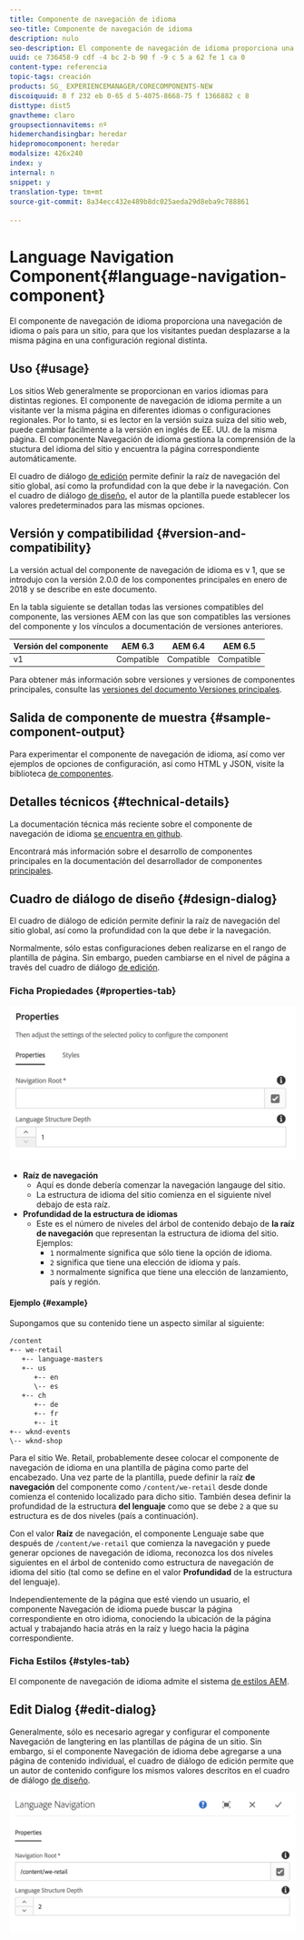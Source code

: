 ```yaml
---
title: Componente de navegación de idioma
seo-title: Componente de navegación de idioma
description: nulo
seo-description: El componente de navegación de idioma proporciona una navegación de idioma o país para un sitio, para que los visitantes puedan desplazarse a la misma página en una configuración regional distinta.
uuid: ce 736458-9 cdf -4 bc 2-b 90 f -9 c 5 a 62 fe 1 ca 0
content-type: referencia
topic-tags: creación
products: SG_ EXPERIENCEMANAGER/CORECOMPONENTS-NEW
discoiquuid: 8 f 232 eb 0-65 d 5-4075-8668-75 f 1366882 c 8
disttype: dist5
gnavtheme: claro
groupsectionnavitems: nº
hidemerchandisingbar: heredar
hidepromocomponent: heredar
modalsize: 426x240
index: y
internal: n
snippet: y
translation-type: tm+mt
source-git-commit: 8a34ecc432e489b8dc025aeda29d8eba9c788861

---
```



# Language Navigation Component{#language-navigation-component}

El componente de navegación de idioma proporciona una navegación de idioma o país para un sitio, para que los visitantes puedan desplazarse a la misma página en una configuración regional distinta.

## Uso {#usage}

Los sitios Web generalmente se proporcionan en varios idiomas para distintas regiones. El componente de navegación de idioma permite a un visitante ver la misma página en diferentes idiomas o configuraciones regionales. Por lo tanto, si es lector en la versión suiza suiza del sitio web, puede cambiar fácilmente a la versión en inglés de EE. UU. de la misma página. El componente Navegación de idioma gestiona la comprensión de la stuctura del idioma del sitio y encuentra la página correspondiente automáticamente.

El cuadro de diálogo [de edición](#edit-dialog) permite definir la raíz de navegación del sitio global, así como la profundidad con la que debe ir la navegación. Con el cuadro de diálogo [de diseño](#design-dialog), el autor de la plantilla puede establecer los valores predeterminados para las mismas opciones.

## Versión y compatibilidad {#version-and-compatibility}

La versión actual del componente de navegación de idioma es v 1, que se introdujo con la versión 2.0.0 de los componentes principales en enero de 2018 y se describe en este documento.

En la tabla siguiente se detallan todas las versiones compatibles del componente, las versiones AEM con las que son compatibles las versiones del componente y los vínculos a documentación de versiones anteriores.

| Versión del componente | AEM 6.3 | AEM 6.4 | AEM 6.5 |
|--- |--- |--- |--- |
| v1 | Compatible | Compatible | Compatible |

Para obtener más información sobre versiones y versiones de componentes principales, consulte las [versiones del documento Versiones principales](versions.md).

## Salida de componente de muestra {#sample-component-output}

Para experimentar el componente de navegación de idioma, así como ver ejemplos de opciones de configuración, así como HTML y JSON, visite la biblioteca [de componentes](http://opensource.adobe.com/aem-core-wcm-components/library/language-navigation/language-structure/us/en/language-navigation.html).

## Detalles técnicos {#technical-details}

La documentación técnica más reciente sobre el componente de navegación de idioma [se encuentra en github](https://github.com/adobe/aem-core-wcm-components/blob/master/content/src/content/jcr_root/apps/core/wcm/components/languagenavigation/v1/languagenavigation).

Encontrará más información sobre el desarrollo de componentes principales en la documentación del desarrollador de componentes [principales](developing.md).

## Cuadro de diálogo de diseño {#design-dialog}

El cuadro de diálogo de edición permite definir la raíz de navegación del sitio global, así como la profundidad con la que debe ir la navegación.

Normalmente, sólo estas configuraciones deben realizarse en el rango de plantilla de página. Sin embargo, pueden cambiarse en el nivel de página a través del cuadro de diálogo [de edición](#edit-dialog).

### Ficha Propiedades {#properties-tab}

![](assets/screen_shot_2018-01-12at133642.png)

* **Raíz de navegación**
   * Aquí es donde debería comenzar la navegación langauge del sitio.
   * La estructura de idioma del sitio comienza en el siguiente nivel debajo de esta raíz.
* **Profundidad de la estructura de idiomas**
   * Este es el número de niveles del árbol de contenido debajo de **la raíz de navegación** que representan la estructura de idioma del sitio. Ejemplos:
      * `1` normalmente significa que sólo tiene la opción de idioma.
      * `2` significa que tiene una elección de idioma y país.
      * `3` normalmente significa que tiene una elección de lanzamiento, país y región.

#### Ejemplo {#example}

Supongamos que su contenido tiene un aspecto similar al siguiente:

```
/content
+-- we-retail
   +-- language-masters
   +-- us
      +-- en
      \-- es
   +-- ch
      +-- de
      +-- fr
      +-- it
+-- wknd-events
\-- wknd-shop
```

Para el sitio We. Retail, probablemente desee colocar el componente de navegación de idioma en una plantilla de página como parte del encabezado. Una vez parte de la plantilla, puede definir la raíz **de navegación** del componente como `/content/we-retail` desde donde comienza el contenido localizado para dicho sitio. También desea definir la profundidad de la estructura **del lenguaje** como que se debe `2` a que su estructura es de dos niveles (país a continuación).

Con el valor **Raíz** de navegación, el componente Lenguaje sabe que después de `/content/we-retail` que comienza la navegación y puede generar opciones de navegación de idioma, reconozca los dos niveles siguientes en el árbol de contenido como estructura de navegación de idioma del sitio (tal como se define en el valor **Profundidad** de la estructura del lenguaje).

Independientemente de la página que esté viendo un usuario, el componente Navegación de idioma puede buscar la página correspondiente en otro idioma, conociendo la ubicación de la página actual y trabajando hacia atrás en la raíz y luego hacia la página correspondiente.

### Ficha Estilos {#styles-tab}

El componente de navegación de idioma admite el sistema [de estilos AEM](authoring.md#component-styling).

## Edit Dialog {#edit-dialog}

Generalmente, sólo es necesario agregar y configurar el componente Navegación de langtering en las plantillas de página de un sitio. Sin embargo, si el componente Navegación de idioma debe agregarse a una página de contenido individual, el cuadro de diálogo de edición permite que un autor de contenido configure los mismos valores descritos en el cuadro de diálogo [de diseño](#design-dialog).

![](assets/screen_shot_2018-01-12at133353.png)
